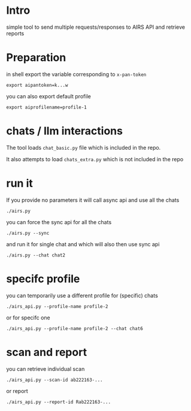 # Intro
simple tool to send multiple requests/responses to AIRS API and retrieve reports

# Preparation
in shell export the variable corresponding to `x-pan-token`
```
export aipantoken=k...w
```

you can also export default profile
```
export aiprofilename=profile-1
```

# chats / llm interactions
The tool loads `chat_basic.py` file which is included in the repo.

It also attempts to load `chats_extra.py` which is not included in the repo

# run it
If you provide no parameters it will call async api and use all the chats
```
./airs.py
```
you can force the sync api for all the chats
```
./airs.py --sync
```

and run it for single chat and which will also then use sync api
```
./airs.py --chat chat2
```

# specifc profile
you can temporarily use a different profile for (specific) chats
```
./airs_api.py --profile-name profile-2
```
or for specifc one
```
./airs_api.py --profile-name profile-2 --chat chat6
```


# scan and report
you can retrieve individual scan
```
./airs_api.py --scan-id ab222163-...
```

or report
 ```
 ./airs_api.py --report-id Rab222163-...
 ```
